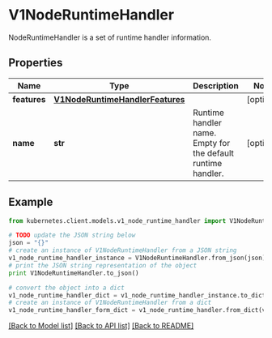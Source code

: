 # V1NodeRuntimeHandler

NodeRuntimeHandler is a set of runtime handler information.

## Properties

Name | Type | Description | Notes
------------ | ------------- | ------------- | -------------
**features** | [**V1NodeRuntimeHandlerFeatures**](V1NodeRuntimeHandlerFeatures.md) |  | [optional] 
**name** | **str** | Runtime handler name. Empty for the default runtime handler. | [optional] 

## Example

```python
from kubernetes.client.models.v1_node_runtime_handler import V1NodeRuntimeHandler

# TODO update the JSON string below
json = "{}"
# create an instance of V1NodeRuntimeHandler from a JSON string
v1_node_runtime_handler_instance = V1NodeRuntimeHandler.from_json(json)
# print the JSON string representation of the object
print V1NodeRuntimeHandler.to_json()

# convert the object into a dict
v1_node_runtime_handler_dict = v1_node_runtime_handler_instance.to_dict()
# create an instance of V1NodeRuntimeHandler from a dict
v1_node_runtime_handler_form_dict = v1_node_runtime_handler.from_dict(v1_node_runtime_handler_dict)
```
[[Back to Model list]](../README.md#documentation-for-models) [[Back to API list]](../README.md#documentation-for-api-endpoints) [[Back to README]](../README.md)


